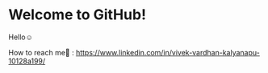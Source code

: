 # Welcome to GitHub!

Hello☺

How to reach me📱 : https://www.linkedin.com/in/vivek-vardhan-kalyanapu-10128a199/
